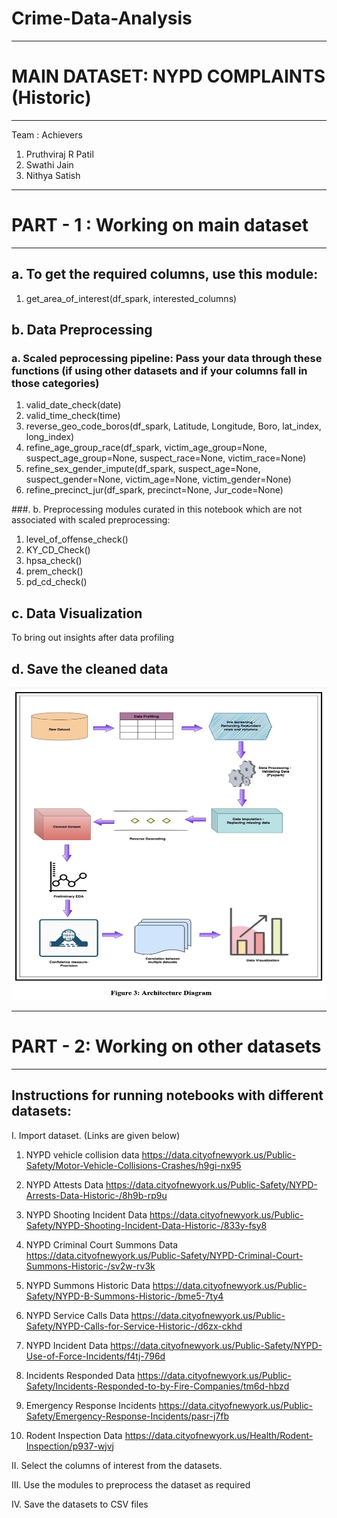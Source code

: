 # Crime-Data-Analysis

------------------------------------------------------------------------------
# **MAIN DATASET: NYPD COMPLAINTS (Historic)**
------------------------------------------------------------------------------

Team : Achievers

1. Pruthviraj R Patil
2. Swathi Jain
3. Nithya Satish

------------------------------------------------------------------------------
# **PART - 1 : Working on main dataset**
------------------------------------------------------------------------------

## a. To get the required columns, use this module: 

1.   get_area_of_interest(df_spark, interested_columns)


## b. Data Preprocessing


###    a. Scaled peprocessing pipeline: Pass your data through these functions (if using other datasets and if your columns fall in those categories)

1.   valid_date_check(date)
2.   valid_time_check(time)
3.   reverse_geo_code_boros(df_spark, Latitude, Longitude, Boro, lat_index, long_index)
4.   refine_age_group_race(df_spark, victim_age_group=None, suspect_age_group=None, suspect_race=None, victim_race=None)
5.   refine_sex_gender_impute(df_spark, suspect_age=None, suspect_gender=None, victim_age=None, victim_gender=None)
6.   refine_precinct_jur(df_spark, precinct=None, Jur_code=None)

###.   b. Preprocessing modules curated in this notebook which are not associated with scaled preprocessing: 

1. level_of_offense_check()
2. KY_CD_Check()
3. hpsa_check()
4. prem_check()
5. pd_cd_check()

## c. Data Visualization

To bring out insights after data profiling

## d. Save the cleaned data

<img src="https://raw.githubusercontent.com/Aahbree/Crime-Data-Analysis/main/Screen%20Shot%202021-12-12%20at%209.01.42%20PM.png" width="800" height="500">


------------------------------------------------------------------------------
# **PART - 2: Working on other datasets**
------------------------------------------------------------------------------

## Instructions for running notebooks with different datasets:

I. Import dataset. (Links are given below)


1. NYPD vehicle collision data
https://data.cityofnewyork.us/Public-Safety/Motor-Vehicle-Collisions-Crashes/h9gi-nx95 
 
2. NYPD Attests Data
https://data.cityofnewyork.us/Public-Safety/NYPD-Arrests-Data-Historic-/8h9b-rp9u 
 
3. NYPD Shooting Incident Data
https://data.cityofnewyork.us/Public-Safety/NYPD-Shooting-Incident-Data-Historic-/833y-fsy8 
 
4. NYPD Criminal Court Summons Data
https://data.cityofnewyork.us/Public-Safety/NYPD-Criminal-Court-Summons-Historic-/sv2w-rv3k 
 
5. NYPD Summons Historic Data
https://data.cityofnewyork.us/Public-Safety/NYPD-B-Summons-Historic-/bme5-7ty4 
 
6. NYPD Service Calls Data
https://data.cityofnewyork.us/Public-Safety/NYPD-Calls-for-Service-Historic-/d6zx-ckhd 
 
7. NYPD Incident Data
https://data.cityofnewyork.us/Public-Safety/NYPD-Use-of-Force-Incidents/f4tj-796d 
 
8. Incidents Responded Data
https://data.cityofnewyork.us/Public-Safety/Incidents-Responded-to-by-Fire-Companies/tm6d-hbzd 

9. Emergency Response Incidents
https://data.cityofnewyork.us/Public-Safety/Emergency-Response-Incidents/pasr-j7fb

10. Rodent Inspection Data
https://data.cityofnewyork.us/Health/Rodent-Inspection/p937-wjvj

II. Select the columns of interest from the datasets.

III. Use the modules to preprocess the dataset as required

IV. Save the datasets to CSV files
